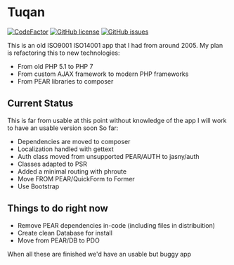 # Tuqan

[![CodeFactor](https://www.codefactor.io/repository/github/laanito/tuqan/badge/master)](https://www.codefactor.io/repository/github/laanito/tuqan/overview/master) [![GitHub license](https://img.shields.io/github/license/laanito/tuqan.svg)](https://github.com/laanito/tuqan/blob/master/LICENSE.md) [![GitHub issues](https://img.shields.io/github/issues/laanito/tuqan.svg)](https://github.com/laanito/tuqan/issues)

This is an old ISO9001 ISO14001 app that I had from around 2005.
My plan is refactoring this to new technologies:
* From old PHP 5.1 to PHP 7
* From custom AJAX framework to modern PHP frameworks
* From PEAR libraries to composer


## Current Status

This is far from usable at this point without knowledge of the app I will work to have an usable version soon
So far:
 * Dependencies are moved to composer
 * Localization handled with gettext
 * Auth class moved from unsupported PEAR/AUTH to jasny/auth
 * Classes adapted to PSR
 * Added a minimal routing with phroute
 * Move FROM PEAR/QuickForm to Former
 * Use Bootstrap
 
 ## Things to do right now
 
* Remove PEAR dependencies in-code (including files in distribuition)
* Create clean Database for install
* Move from PEAR/DB to PDO

When all these are finished we'd have an usable but buggy app